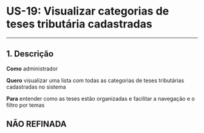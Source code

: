 # US-19: Visualizar categorias de teses tributária cadastradas

---

## 1. Descrição

**Como** administrador

**Quero** visualizar uma lista com todas as categorias de teses tributárias cadastradas no sistema

**Para** entender como as teses estão organizadas e facilitar a navegação e o filtro por temas

## NÃO REFINADA
